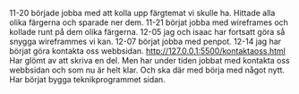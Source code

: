 11-20 började jobba med att kolla upp färgtemat vi skulle ha. Hittade alla olika färgerna och sparade ner dem. 
11-21 börjat jobba med wireframes och kollade runt på dem olika färgerna. 
12-05 jag och isaac har fortsatt göra så snygga wireframmes vi kan. 
12-07 börjat jobba med penpot.
12-14 jag har börjat göra kontakta oss webbsidan. 
http://127.0.0.1:5500/kontaktaoss.html 
Har glömt av att skriva en del. Men har under tiden jobbat med kontakta oss webbsidan och som nu är helt klar. Och ska där med börja med något nytt.
Har börjat bygga teknikprogrammet sidan. 
